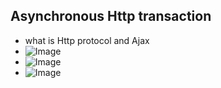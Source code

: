 ## Asynchronous Http transaction
* what is Http protocol and Ajax
* ![Image](../src/todoapp01/src/Images/ajax001.png)
* ![Image](../src/todoapp01/src/Images/ajax002.png)
* ![Image](../src/todoapp01/src/Images/ajax003.png)